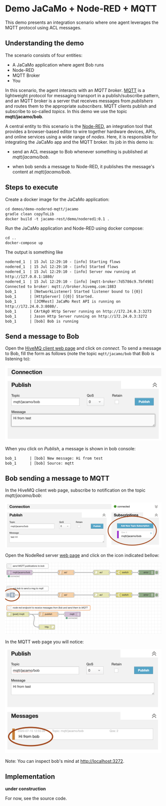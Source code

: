 # Demo JaCaMo + Node-RED + MQTT

This demo presents an integration scenario where one agent leverages the MQTT protocol using ACL messages.


## Understanding the demo

The scenario consists of four entities:

* A JaCaMo application where agent Bob runs
* Node-RED
* MQTT Broker
* You

In this scenario, the agent interacts with an _MQTT broker_. [MQTT](http://mqtt.org/) is a lightweight protocol for messaging transport in a publish/subscribe pattern, and an MQTT broker is a server that receives messages from _publishers_ and routes them to the appropriate _subscribers_. MQTT clients publish and subscribe to so-called _topics_. In this demo we use the topic __mqtt/jacamo/bob__.

A central entity to this scenario is the [Node-RED](https://nodered.org/), an integration tool that provides a browser-based editor to wire together hardware devices, APIs, and online services using a wide range of _nodes_. Here, it is responsible for integrating the JaCaMo app and the MQTT broker. Its job in this demo is:

- send an ACL message to Bob whenever something is published at _mqtt/jacamo/bob_.

- when bob sends a message to Node-RED, it publishes the message's content at _mqtt/jacamo/bob_.

## Steps to execute

Create a docker image for the JaCaMo application:

```
cd demos/demo-nodered-mqtt/jacamo
gradle clean copyToLib
docker build -t jacamo-rest/demo/nodered1:0.1 .
```
Run the JaCaMo application and Node-RED using docker compose:

```
cd ..
docker-compose up
```

The output is something like
```
nodered_1  | 15 Jul 12:29:10 - [info] Starting flows
nodered_1  | 15 Jul 12:29:10 - [info] Started flows
nodered_1  | 15 Jul 12:29:10 - [info] Server now running at http://127.0.0.1:1880/
nodered_1  | 15 Jul 12:29:10 - [info] [mqtt-broker:7d5786c9.7bf498] Connected to broker: mqtt://broker.hivemq.com:1883
bob_1      | [NetworkListener] Started listener bound to [{0}]
bob_1      | [HttpServer] [{0}] Started.
bob_1      | [JCMRest] JaCaMo Rest API is running on http://172.24.0.3:8080/.
bob_1      | CArtAgO Http Server running on http://172.24.0.3:3273
bob_1      | Jason Http Server running on http://172.24.0.3:3272
bob_1      | [bob] Bob is running
```

## Send a message to Bob

Open the [HiveMQ client web page](http://www.hivemq.com/demos/websocket-client) and click on *connect*. To send a message to Bob, fill the form as follows (note the topic `mqtt/jacamo/bob` that Bob is listening to):

![MQTT](figures/mqtt1.png)

When you click on *Publish*, a message is shown in bob console:
```
bob_1      | [bob] New message: Hi from test
bob_1      | [bob] Source: mqtt
```

## Bob sending a message to MQTT

In the HiveMQ client web page, subscribe to notification on the topic _mqtt/jacamo/bob_:

![MQTT](figures/mqtt3.png)


Open the NodeRed server [web page](http://127.0.0.1:1880) and click on the icon indicated bellow:

![NodeRed](figures/node-red.png)

In the MQTT web page you will notice:

![MQTT](figures/mqtt2.png)

Note: You can inspect bob's mind at [http://localhost:3272](http://localhost:3272).

## Implementation

__under construction__

For now, see the source code.

